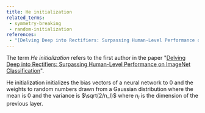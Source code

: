 ```yaml
---
title: He initialization
related_terms:
 - symmetry-breaking
 - random-initialization
references:
 - "[Delving Deep into Rectifiers: Surpassing Human-Level Performance on ImageNet Classification](https://arxiv.org/abs/1502.01852)"
---
```


The term *He initialization* refers to the first author in the paper
"[Delving Deep into Rectifiers: Surpassing Human-Level Performance on ImageNet Classification](https://arxiv.org/abs/1502.01852)".

He initialization initializes the bias vectors of a neural network
to $0$ and the weights to random numbers drawn from a Gaussian
distribution where the mean is $0$ and the variance is
$\sqrt(2/n_l)$ where $n_l$ is the dimension of the previous layer.

